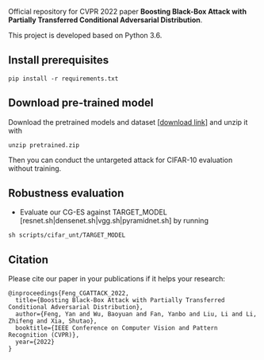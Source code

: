 Official repository for CVPR 2022 paper **Boosting Black-Box Attack with Partially Transferred Conditional Adversarial Distribution**.

This project is developed based on Python 3.6. 

## Install prerequisites
```
pip install -r requirements.txt
```

## Download pre-trained model
Download the pretrained models and dataset [[download link]](https://drive.google.com/file/d/1WwclqsVxezicWHTZeif7HzwWUjCXCkyt/view?usp=sharing) and unzip it with 
```
unzip pretrained.zip
```
Then you can conduct the untargeted attack for CIFAR-10 evaluation without training.


## Robustness evaluation
* Evaluate our CG-ES against TARGET_MODEL [resnet.sh|densenet.sh|vgg.sh|pyramidnet.sh] by running

```
sh scripts/cifar_unt/TARGET_MODEL
```

## Citation
Please cite our paper in your publications if it helps your research:

```
@inproceedings{Feng_CGATTACK_2022,
  title={Boosting Black-Box Attack with Partially Transferred Conditional Adversarial Distribution},
  author={Feng, Yan and Wu, Baoyuan and Fan, Yanbo and Liu, Li and Li, Zhifeng and Xia, Shutao},
  booktitle={IEEE Conference on Computer Vision and Pattern Recognition (CVPR)},
  year={2022}
}
```
